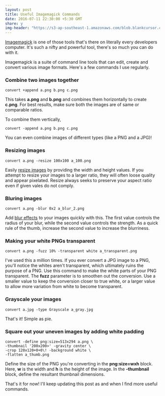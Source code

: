 ```yaml
---
layout: post
title: Useful Imagemagick Commands
date: 2016-07-11 22:30:00 +5:30 GMT
share: y
img-header: "https://s3-ap-southeast-1.amazonaws.com/blob.blankcursor.com/uploads/medium/766/26cfedf2-b476-4bcf-8357-594d29c579e4.png"
---
```


[Imagemagick](http://www.imagemagick.org/script/index.php) is one of those tools
that's there on literally every developers computer. It's such a nifty and
powerful tool, there's so much you can do with it.

Imagemagick is a suite of command line tools that can edit, create and convert
various image formats. Here's a few commands I use regularly.

### Combine two images together

```
convert +append a.png b.png c.png
```
This takes **a.png** and **b.png** and combines them horizontally to create **c.png**.
For best results, make sure both the images are of same or comparable ratios.

To combine them vertically,

```
convert -append a.png b.png c.png
```

You can even combine images of different types (like a PNG and a JPG)!

### Resizing images

```
convert a.png -resize 100x100 a_100.png
```

Easily [resize images](http://www.imagemagick.org/Usage/resize/) by providing
the width and height values. If you attempt to resize your images to a larger
ratio, they will often loose quality and appear pixelated. Resize always seeks
to preserve your aspect ratio even if given vales do not comply.

### Bluring images

```
convert a.png -blur 0x2 a_blur_2.png
```

Add [blur effects](http://www.imagemagick.org/Usage/blur/) to your images
quickly with this. The first value controls the radius of your blur, while the
second value controls the strength. As a quick rule of the thumb, increase the
second value to increase the blurriness.

### Making your white PNGs transparent

```
convert a.png -fuzz 10% -transparent white a_transparent.png
```

I've used this a million times. If you ever convert a JPG image to a PNG, you'll
notice the whites aren't transparent, which ultimately ruins the purpose of a PNG.
Use this command to make the white parts of your PNG transparent. The **fuzz**
parameter is to smoothen out the conversion. Use a smaller value to keep the conversion
closer to true white, or a larger value to allow more variation from white to become
transparent.

### Grayscale your images

```
convert a.jpg -type Grayscale a_gray.jpg
```

That's it! Simple as pie.

### Square out your uneven images by adding white padding

```
convert -define png:size=513x294 a.png \
-thumbnail '200x200>' -gravity center \
-crop 120x120+0+0\! -background white \
-flatten a_thumb.png
```

Define the size of the PNG you're converting in the **png:size=wxh** block. Here,
**w** is the width and **h** is the height of the image. In the **-thumbnail**
block, define the resultant thumbnail dimensions.

That's it for now! I'll keep updating this post as and when I find more useful
commands.
